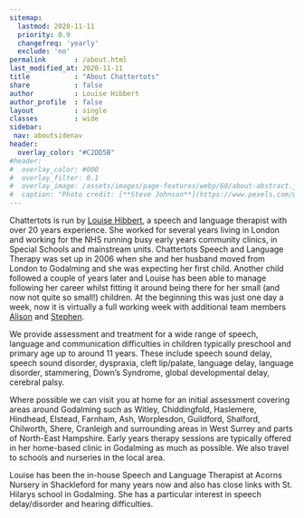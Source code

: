 ```yaml
---
sitemap:
  lastmod: 2020-11-11
  priority: 0.9
  changefreq: 'yearly'
  exclude: 'no'
permalink       : /about.html
last_modified_at: 2020-11-11
title           : "About Chattertots"
share           : false
author          : Louise Hibbert
author_profile  : false
layout          : single
classes         : wide
sidebar:
 nav: aboutsidenav
header:
  overlay_color: "#C2DD5B"
#header:
#  overlay_color: #000
#  overlay_filter: 0.1
#  overlay_image: /assets/images/page-features/webp/60/about-abstract.jpg
#  caption: "Photo credit: [**Steve Johnson**](https://www.pexels.com/@steve)"
---
```

Chattertots is run by [Louise Hibbert](/louise.html), a speech and language therapist with over 20 years experience.  She worked for several years living in London and working for the NHS running busy early years community clinics, in Special Schools and mainstream units.  Chattertots Speech and Language Therapy was set up in 2006 when she and her husband moved from London to Godalming and she was expecting her first child.  Another child followed a couple of years later and Louise has been able to manage following her career whilst fitting it around being there for her small (and now not quite so small!) children.  At the beginning this was just one day a week, now it is virtually a full working week with additional team members [Alison](/alison.html) and [Stephen](/stephen.html).

We provide assessment and treatment for a wide range of speech, language and communication difficulties in children typically preschool and primary age up to around 11 years.  These include speech sound delay, speech sound disorder, dyspraxia, cleft lip/palate, language delay, language disorder, stammering, Down’s Syndrome, global developmental delay, cerebral palsy.   

Where possible we can visit you at home for an initial assessment covering areas around Godalming such as Witley, Chiddingfold, Haslemere, Hindhead, Elstead, Farnham, Ash, Worplesdon, Guildford, Shalford, Chilworth, Shere, Cranleigh and surrounding areas in West Surrey and parts of North-East Hampshire.  Early years therapy sessions are typically offered in her home-based clinic in Godalming as much as possible. We also travel to schools and nurseries in the local area.  

Louise has been the in-house Speech and Language Therapist at Acorns Nursery in Shackleford for many years now and also has close links with St. Hilarys school in Godalming.  She has a particular interest in speech delay/disorder and hearing difficulties.  
